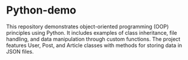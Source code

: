 # Python-demo

This repository demonstrates object-oriented programming (OOP) principles using Python. It includes examples of class inheritance, file handling, and data manipulation through custom functions. The project features User, Post, and Article classes with methods for storing data in JSON files.

